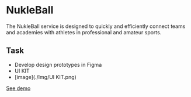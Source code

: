 # NukleBall
The NukleBall service is designed to quickly and efficiently connect teams and academies with athletes in professional and amateur sports.

## Task
+ Develop design prototypes in Figma
+ UI KIT
+ [image](./Img/UI KIT.png)

[See demo](https://andreiextr.github.io/NukleBall/)
